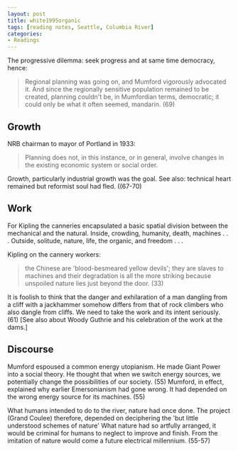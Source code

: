 ```yaml
---
layout: post
title: white1995organic
tags: [reading notes, Seattle, Columbia River]
categories:
- Readings
---
```


The progressive dilemma: seek progress and at same time democracy, hence:

> Regional planning was going on, and Mumford vigorously advocated it. And since the regionally sensitive population remained to be created, planning couldn't be, in Mumfordian terms, democratic; it could only be what it often seemed, mandarin. (69)


## Growth

NRB chairman to mayor of Portland in 1933:

> Planning does not, in this instance, or in general, involve changes in the existing economic system or social order.

Growth, particularly industrial growth was the goal. See also: technical heart remained but reformist soul had fled. ((67-70)

## Work

For Kipling the canneries encapsulated a basic spatial division between the mechanical and the natural. Inside, crowding, humanity, death, machines  . . . Outside, solitude, nature, life, the organic, and freedom . . .

Kipling on the cannery workers:

> the Chinese are 'blood-besmeared yellow devils'; they are slaves to machines and their degradation is all the more striking because unspoiled nature lies just beyond the door. (33)

It is foolish to think that the danger and exhilaration of a man dangling from a cliff with a jackhammer somehow differs from that of rock climbers who also dangle from cliffs. We need to take the work and its intent seriously. (61) [See also about Woody Guthrie and his celebration of the work at the dams.]

## Discourse

Mumford espoused a common energy utopianism. He made Giant Power into a social theory. He thought that when we switch energy sources, we potentially change the possibilities of our society. (55) Mumford, in effect, explained why earlier Emersonianism had gone wrong. It had depended on the wrong energy source for its machines. (55)

What humans intended to do to the river, nature had once done. The project (Grand Coulee) therefore, depended on deciphering the 'but little understood schemes of nature' What nature had so artfully arranged, it would be criminal for humans to neglect to improve and finish. From the imitation of nature would come a future electrical millennium. (55-57)
